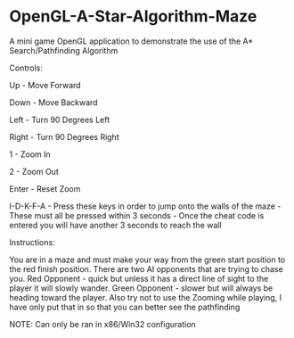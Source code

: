 # OpenGL-A-Star-Algorithm-Maze
A mini game OpenGL application to demonstrate the use of the A* Search/Pathfinding Algorithm

Controls:

Up - Move Forward

Down - Move Backward

Left - Turn 90 Degrees Left

Right - Turn 90 Degrees Right

1 - Zoom In

2 - Zoom Out

Enter - Reset Zoom

I-D-K-F-A - Press these keys in order to jump onto the walls of the maze
          - These must all be pressed within 3 seconds
          - Once the cheat code is entered you will have another 3 seconds to reach the wall

Instructions:

You are in a maze and must make your way from the green start position to the red finish position.
There are two AI opponents that are trying to chase you.
Red Opponent - quick but unless it has a direct line of sight to the player it will slowly wander.
Green Opponent - slower but will always be heading toward the player.
Also try not to use the Zooming while playing, I have only put that in so that you can better see the pathfinding

NOTE: Can only be ran in x86/Win32 configuration
